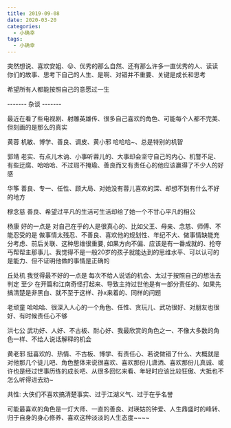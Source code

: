 ```yaml
---
title: 2019-09-08
date: 2020-03-20
categories:
  - 小确幸
tags:
  - 小确幸
---
```


   突然想说、喜欢安姐、😝、优秀的那么自然、还有那么许多一直优秀的人、读读你们的故事、思考下自己的人生、是啊、对错并不重要、关键是成长和思考

希望所有人都能按照自己的意愿过一生

------- 杂谈 -------

最近在看了些电视剧、射雕英雄传、很多自己喜欢的角色、可能每个人都不完美、但刻画的是那么的真实

黄蓉 机敏、博学、善良、调皮、黄小邪 哈哈哈~、总是特别的机智

郭靖 老实、有点儿木讷、小事听蓉儿的、大事却会坚守自己的内心、机警不足、有些迂腐、哈哈哈、不过瑕不掩瑜、善良而又有责任心的他应该赢得了不少人的好感

华筝 善良、专一、任性、顾大局、对她没有蓉儿喜欢的深、却想不到有什么不好的地方

穆念慈 善良、希望过平凡的生活可生活却给了她一个不甘心平凡的相公

杨康 好的一点是 对自己在乎的人是很真心的、比如父王、母亲、念慈、师傅、不能忍受的是 做事情太残忍、不善良、喜欢他的规划性、年纪不大、做事情缺能充分考虑、前后关联、这种思维很重要, 如果方向不偏、应该是有一番成就的、抢夺丐帮帮主那事儿、我觉得不是一般20岁的孩子就能达到的思维水平、可以认可的是能力、但不证明他做的事情是正确的

丘处机 我觉得最不好的一点是 每次不给人说话的机会、太过于按照自己的想法去判定
至少 在开篇和江南奇怪打起来、导致主持过世他是有一部分责任的、如果先搞清楚是非黑白、就不至于这样、孙x来着的、同样的问题

老顽童  哈哈哈、很深入人心的一个角色、任性、贪玩儿、武功很好、对朋友也很好、有时候责任心不够

洪七公 武功好、人好、不古板、耐心好、我最欣赏的角色之一、不像大多数的角色一样、不给人说话解释的机会

黄老邪  挺喜欢的、热情、不古板、博学、有责任心、若说做错了什么、大概就是对他那几个徒儿吧、角色整体来说很喜欢、喜欢那份儿潇洒、喜欢那份儿真诚、或许也是经过世事历练的成长吧、从很多回忆来看、年轻时应该比较狂傲、大抵也不怎么听得进去劝~


共性: 大侠们不喜欢搞清楚事实、过于江湖义气、过于在乎名誉

可能最喜欢的角色是一灯大师、一直的善良、对瑛姑的钟爱、人生鼎盛时的峰转、归于自身的身心修养、喜欢这种淡淡的人生态度~~~~
